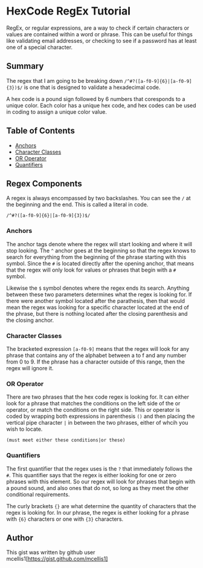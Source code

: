 # HexCode RegEx Tutorial

RegEx, or regular expressions, are a way to check if certain characters or values are contained within a word or phrase. This can be useful for things like validating email addresses, or checking to see if a password has at least one of a special character.

## Summary

The regex that I am going to be breaking down `/^#?([a-f0-9]{6}|[a-f0-9]{3})$/` is one that is designed to validate a hexadecimal code. 

A hex code is a pound sign followed by 6 numbers that coresponds to a unique color. Each color has a unique hex code, and hex codes can be used in coding to assign a unique color value.

## Table of Contents

- [Anchors](#anchors)
- [Character Classes](#character-classes)
- [OR Operator](#or-operator)
- [Quantifiers](#quantifiers)

## Regex Components

A regex is always encompassed by two backslashes. You can see the `/` at the beginning and the end. This is called a literal in code.

```/^#?([a-f0-9]{6}|[a-f0-9]{3})$/```

### Anchors

The anchor tags denote where the regex will start looking and where it will stop looking. The `^` anchor goes at the beginning so that the regex knows to search for everything from the beginning of the phrase starting with this symbol. Since the `#` is located directly after the opening anchor, that means that the regex will only look for values or phrases that begin with a `#` symbol.

Likewise the `$` symbol denotes where the regex ends its search. Anything between these two parameters determines what the regex is looking for. If there were another symbol located after the parathesis, then that would mean the regex was looking for a specific character located at the end of the phrase, but there is nothing located after the closing parenthesis and the closing anchor.

### Character Classes

The bracketed expression `[a-f0-9]` means that the regex will look for any phrase that contains any of the alphabet between a to f and any number from 0 to 9. If the phrase has a character outside of this range, then the regex will ignore it.

### OR Operator

There are two phrases that the hex code regex is looking for. It can either look for a phrase that matches the conditions on the left side of the or operator, or match the conditions on the right side. This or operator is coded by wrapping both expressions in parenthesis `()` and then placing the vertical pipe character `|` in between the two phrases, either of whcih you wish to locate.

```(must meet either these conditions|or these)```

### Quantifiers

The first quantifier that the regex uses is the `?` that immediately follows the `#`. This quantifier says that the regex is either looking for one or zero phrases with this element. So our regex will look for phrases that begin with a pound sound, and also ones that do not, so long as they meet the other conditional requirements.

The curly brackets `{}` are what determine the quantity of characters that the regex is looking for. In our phrase, the regex is either looking for a phrase with `{6}` characters or one with `{3}` characters.

## Author

This gist was written by github user mcellis1[https://gist.github.com/mcellis1]
